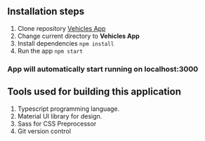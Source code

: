 ## Installation steps

1. Clone repository [Vehicles App](https://github.com/Prakharsvnit/vehicle-app)
2. Change current directory to **Vehicles App** 
3. Install dependencies `npm install`
4. Run the app `npm start`

### App will automatically start running on localhost:3000

## Tools used for building this application

1. Typescript programming language.
2. Material UI library for design.
3. Sass for CSS Preprocessor
4. Git version control